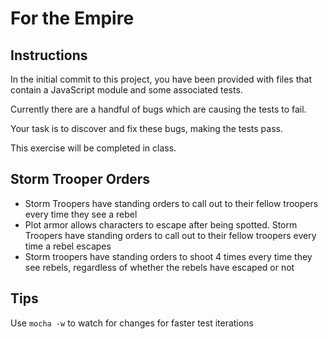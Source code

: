# For the Empire

## Instructions

In the initial commit to this project, you have been provided with files that contain a JavaScript module and some associated tests. 

Currently there are a handful of bugs which are causing the tests to fail. 

Your task is to discover and fix these bugs, making the tests pass. 

This exercise will be completed in class.

## Storm Trooper Orders
* Storm Troopers have standing orders to call out to their fellow troopers every time they see a rebel
* Plot armor allows characters to escape after being spotted. Storm Troopers have standing orders to call out to their fellow troopers every time a rebel escapes
* Storm troopers have standing orders to shoot 4 times every time they see rebels, regardless of whether the rebels have escaped or not

## Tips

Use `mocha -w` to watch for changes for faster test iterations

